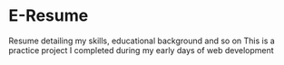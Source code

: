 # E-Resume
Resume detailing my skills, educational background and so on
This is a practice project I completed during my early days of web development
